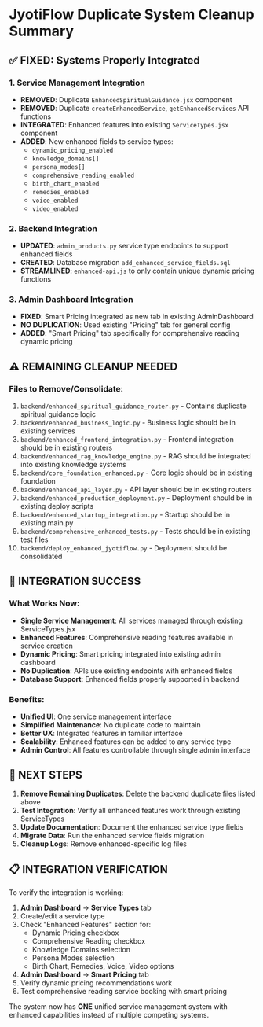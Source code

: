 # JyotiFlow Duplicate System Cleanup Summary

## ✅ FIXED: Systems Properly Integrated

### 1. **Service Management Integration**
- **REMOVED**: Duplicate `EnhancedSpiritualGuidance.jsx` component
- **REMOVED**: Duplicate `createEnhancedService`, `getEnhancedServices` API functions
- **INTEGRATED**: Enhanced features into existing `ServiceTypes.jsx` component
- **ADDED**: New enhanced fields to service types:
  - `dynamic_pricing_enabled`
  - `knowledge_domains[]`
  - `persona_modes[]`
  - `comprehensive_reading_enabled`
  - `birth_chart_enabled`
  - `remedies_enabled`
  - `voice_enabled`
  - `video_enabled`

### 2. **Backend Integration**
- **UPDATED**: `admin_products.py` service type endpoints to support enhanced fields
- **CREATED**: Database migration `add_enhanced_service_fields.sql`
- **STREAMLINED**: `enhanced-api.js` to only contain unique dynamic pricing functions

### 3. **Admin Dashboard Integration**
- **FIXED**: Smart Pricing integrated as new tab in existing AdminDashboard
- **NO DUPLICATION**: Used existing "Pricing" tab for general config
- **ADDED**: "Smart Pricing" tab specifically for comprehensive reading dynamic pricing

## ⚠️ REMAINING CLEANUP NEEDED

### Files to Remove/Consolidate:
1. `backend/enhanced_spiritual_guidance_router.py` - Contains duplicate spiritual guidance logic
2. `backend/enhanced_business_logic.py` - Business logic should be in existing services
3. `backend/enhanced_frontend_integration.py` - Frontend integration should be in existing routers
4. `backend/enhanced_rag_knowledge_engine.py` - RAG should be integrated into existing knowledge systems
5. `backend/core_foundation_enhanced.py` - Core logic should be in existing foundation
6. `backend/enhanced_api_layer.py` - API layer should be in existing routers
7. `backend/enhanced_production_deployment.py` - Deployment should be in existing deploy scripts
8. `backend/enhanced_startup_integration.py` - Startup should be in existing main.py
9. `backend/comprehensive_enhanced_tests.py` - Tests should be in existing test files
10. `backend/deploy_enhanced_jyotiflow.py` - Deployment should be consolidated

## 🎯 INTEGRATION SUCCESS

### What Works Now:
- **Single Service Management**: All services managed through existing ServiceTypes.jsx
- **Enhanced Features**: Comprehensive reading features available in service creation
- **Dynamic Pricing**: Smart pricing integrated into existing admin dashboard
- **No Duplication**: APIs use existing endpoints with enhanced fields
- **Database Support**: Enhanced fields properly supported in backend

### Benefits:
- **Unified UI**: One service management interface
- **Simplified Maintenance**: No duplicate code to maintain
- **Better UX**: Integrated features in familiar interface
- **Scalability**: Enhanced features can be added to any service type
- **Admin Control**: All features controllable through single admin interface

## 🚀 NEXT STEPS

1. **Remove Remaining Duplicates**: Delete the backend duplicate files listed above
2. **Test Integration**: Verify all enhanced features work through existing ServiceTypes
3. **Update Documentation**: Document the enhanced service type fields
4. **Migrate Data**: Run the enhanced service fields migration
5. **Cleanup Logs**: Remove enhanced-specific log files

## 📋 INTEGRATION VERIFICATION

To verify the integration is working:

1. **Admin Dashboard** → **Service Types** tab
2. Create/edit a service type
3. Check "Enhanced Features" section for:
   - Dynamic Pricing checkbox
   - Comprehensive Reading checkbox  
   - Knowledge Domains selection
   - Persona Modes selection
   - Birth Chart, Remedies, Voice, Video options
4. **Admin Dashboard** → **Smart Pricing** tab
5. Verify dynamic pricing recommendations work
6. Test comprehensive reading service booking with smart pricing

The system now has **ONE** unified service management system with enhanced capabilities instead of multiple competing systems.